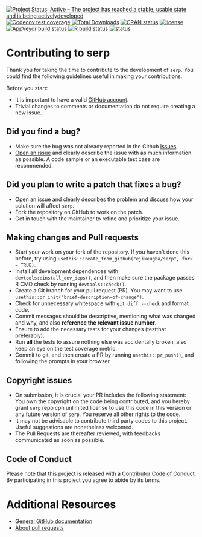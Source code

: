 
<!-- badges: start -->

[![Project Status: Active – The project has reached a stable, usable state and is being activelydeveloped](https://www.repostatus.org/badges/latest/active.svg)](https://www.repostatus.org/#active)
[![Codecov test coverage](https://codecov.io/gh/ejikeugba/serp/branch/master/graph/badge.svg)](https://codecov.io/gh/ejikeugba/serp?branch=master)
[![Total Downloads](http://cranlogs.r-pkg.org/badges/grand-total/serp)](https://CRAN.R-project.org/package=serp)
[![CRAN status](https://www.r-pkg.org/badges/version/serp )](https://CRAN.R-project.org/package=serp)
[![license](https://img.shields.io/badge/license-GPL--2-blue.svg)](https://www.gnu.org/licenses/gpl-2.0.en.html)
[![AppVeyor build status](https://ci.appveyor.com/api/projects/status/github/ejikeugba/serp?branch=master&svg=true)](https://ci.appveyor.com/project/ejikeugba/serp)
[![R build status](https://github.com/ejikeugba/serp/workflows/R-CMD-check/badge.svg)](https://github.com/ejikeugba/serp/actions)
[![status](https://joss.theoj.org/papers/6ebd3b75ea792be908f0dadebd7cf81c/status.svg)](https://joss.theoj.org/papers/6ebd3b75ea792be908f0dadebd7cf81c)
<!-- badges: end -->

# Contributing to serp

Thank you for taking the time to contribute to the development of `serp`. You could find the following guidelines useful in making your contributions. 

Before you start:

* It is important to have a valid [GitHub account](https://github.com/signup/free).
* Trivial changes to comments or documentation do not require creating a new issue.

## Did you find a bug?

* Make sure the bug was not already reported in the Github [Issues](https://github.com/ejikeugba/serp/issues).
* [Open an issue](https://github.com/ejikeugba/serp/issues/new) and clearly describe the issue with as much information as possible. A code sample or an executable test case are recommended.
  
## Did you plan to write a patch that fixes a bug?

  * [Open an issue](https://github.com/ejikeugba/serp/issues/new) and clearly describes the problem and discuss how your solution will affect `serp`.
  * Fork the repository on GitHub to work on the patch.
  * Get in touch with the maintainer to refine and prioritize your issue.

## Making changes and Pull requests

* Start your work on your fork of the repository. If you haven't done this before, try using `usethis::create_from_github("ejikeugba/serp", fork = TRUE)`.
* Install all development dependences with `devtools::install_dev_deps()`, and then make sure the package passes R CMD check by running `devtools::check()`. 
* Create a Git branch for your pull request (PR). You may want to use `usethis::pr_init("brief-description-of-change")`.
* Check for unnecessary whitespace with `git diff --check` and format code.
* Commit messages should be descriptive, mentioning what was changed and why, and also **reference the relevant issue number**. 
* Ensure to add the necessary tests for your changes (testthat preferably).
* Run **all** the tests to assure nothing else was accidentally broken, also keep an eye on the test coverage metric.
* Commit to git, and then create a PR by running `usethis::pr_push()`, and following the prompts in your browser
    
## Copyright issues
 
* On submission, it is crucial your PR includes the following statement: You own the copyright on the code being contributed, and you hereby grant `serp` repo cph unlimited license to use this code in this version or any future version of `serp`. You reserve all other rights to the code.
* It may not be advisable to contribute third party codes to this project. Useful suggestions are nonetheless welcomed.
* The Pull Requests are thereafter reviewed, with feedbacks communicated as soon as possible.

## Code of Conduct

Please note that this project is released with a [Contributor Code of Conduct](CODE_OF_CONDUCT.md). By participating in this project you agree to abide by its terms.

# Additional Resources

* [General GitHub documentation](http://help.github.com/)
* [About pull requests](https://docs.github.com/en/github/collaborating-with-pull-requests/proposing-changes-to-your-work-with-pull-requests/about-pull-requests)
